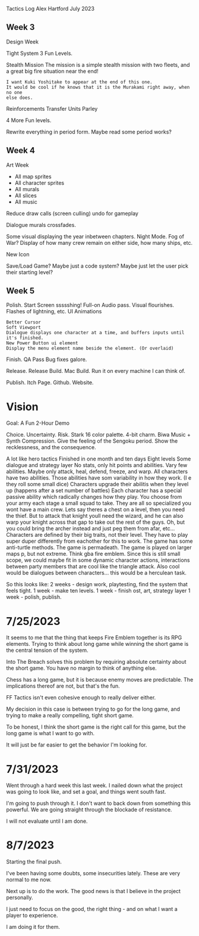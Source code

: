Tactics
Log
Alex Hartford
July 2023

Week 3
------
Design Week

Tight System
3 Fun Levels.

Stealth Mission
    The mission is a simple stealth mission with two fleets, and a great big fire
    situation near the end!

    I want Kuki Yoshitake to appear at the end of this one.
    It would be cool if he knows that it is the Murakami right away, when no one
    else does.

Reinforcements
Transfer Units
Parley

4 More Fun levels.

Rewrite everything in period form.
  Maybe read some period works?

Week 4
------
Art Week
* All map sprites
* All character sprites
* All murals
* All slices
* All music

Reduce draw calls (screen culling)
undo for gameplay

Dialogue murals crossfades.

Some visual displaying the year inbetween chapters.
Night Mode.
Fog of War?
Display of how many crew remain on either side, how many ships, etc.

New Icon

Save/Load Game?
  Maybe just a code system?
  Maybe just let the user pick their starting level?

Week 5
------
Polish.
    Start Screen ssssshing!
    Full-on Audio pass.
    Visual flourishes. Flashes of lightning, etc.
    UI Animations

    Better Cursor
    Soft Viewport
    Dialogue displays one character at a time, and buffers inputs until it's finished.
    New Power Button ui element
    Display the menu element name beside the element. (Or overlaid)

Finish.
  QA Pass
  Bug fixes galore.

Release.
  Release Build.
  Mac Build.
  Run it on every machine I can think of.

Publish.
  Itch Page.
  Github.
  Website.

Vision
======
Goal: A Fun 2-Hour Demo

Choice.
Uncertainty.
Risk.
Stark 16 color palette. 4-bit charm.
Biwa Music + Synth Compression.
Give the feeling of the Sengoku period. Show the recklessness, and the consequence.

A lot like hero tactics
Finished in one month and ten days
Eight levels
Some dialogue and strategy layer
No stats, only hit points and abilities.
Vary few abilities. Maybe only attack, heal, defend, freeze, and warp.
All characters have two abilities.
Those abilities have som variability in how they work. (I e they roll some small dice)
Characters upgrade their abilitis when they level up (happens after a set number of battles)
Each character has a special passive ability which radically changes how they play.
You choose from your army each stage a small squad to take. They are all so specialized you wont have a main crew.
Lets say theres a chest on a level, then you need the thief. But to attack that knight youll need the wizard, and he can also warp your knight across that gap to take out the rest of the guys. Oh, but you could bring the archer instead and just peg them from afar, etc…
Characters are defined by their big traits, not their level.
They have to play super duper differently from eachother for this to work.
The game has some anti-turtle methods.
The game is permadeath.
The game is played on larger maps p, but not extreme. Think gba fire emblem.
Since this is still small scope, we could maybe fit in some dynamic character actions, interactions between party members that are cool like the triangle attack.
Also cool would be dialogues between characters… this would be a herculean task.

So this looks like:
2 weeks - design work, playtesting, find the system that feels tight.
1 week - make ten levels.
1 week - finish ost, art, strategy layer
1 week - polish, publish.

# 7/25/2023
It seems to me that the thing that keeps Fire Emblem together is its RPG
elements. Trying to think about long game while winning the short game is the
central tension of the system.

Into The Breach solves this problem by requiring absolute certainty about the
short game. You have no margin to think of anything else.

Chess has a long game, but it is because enemy moves are predictable. The
implications thereof are not, but that's the fun.

FF Tactics isn't even cohesive enough to really deliver either.

My decision in this case is between trying to go for the long game, and trying
to make a really compelling, tight short game.

To be honest, I think the short game is the right call for this game, but the
long game is what I want to go with.

It will just be far easier to get the behavior I'm looking for.


# 7/31/2023
Went through a hard week this last week. I nailed down what the project was
going to look like, and set a goal, and things went south fast.

I'm going to push through it. I don't want to back down from something this
powerful. We are going straight through the blockade of resistance.

I will not evaluate until I am done.
# 8/7/2023
Starting the final push.

I've been having some doubts, some insecurities lately. These are very normal to
me now.

Next up is to do the work. The good news is that I believe in the project
personally.

I just need to focus on the good, the right thing - and on what I want a player
to experience.

I am doing it for them.
